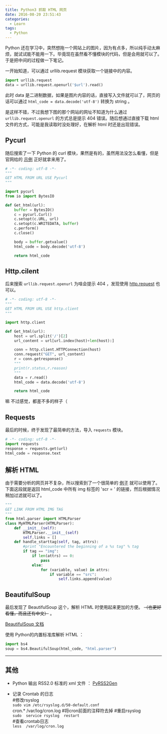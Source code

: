 ```yaml
---
title: Python3 抓取 HTML 网页
date: 2016-08-20 23:51:43
categories:
  - Learn
tags:
  - Python
---
```


Python 还在学习中，突然想拖一个网站上的图片，因为有点多，所以纯手动太麻烦，就试试能不能用一下。毕竟现在虽然看不懂模块的代码，但是会用就可以了。于是把中间的过程做一下笔记。  

一开始知道，可以通过 urllib.request 模块获取一个链接中的内容。  
```python
import urllib.request
data = urllib.request.openurl('$url').read()
```
此时 data 是二进制数据，如果是图片内容的话，直接写入文件就可以了，网页的话可以通过 `html_code = data.decode('utf-8')` 转换为 string 。  
<!--more-->
是这样不错，不过我想下图的那个网站的网址不知道为什么通过 `urllib.request.openurl` 的方式总是提示 404 错误。随后想通过直接下载 html 文件的方式，可能是我读取时没处理好，在解析 html 时还是出现错误。  

## Pycurl
随后搜索了一下 Python 的 curl 模块，果然是有的，虽然用法没怎么看懂，但是官网给的 [示例](http://pycurl.io/docs/latest/quickstart.html) 正好就拿来用了。  
```python  
# -*- coding: utf-8 -*-
"""
GET HTML FROM URL USE Pycurl
"""

import pycurl
from io import BytesIO

def Get_html(url):
    buffer = BytesIO()
    c = pycurl.Curl()
    c.setopt(c.URL, url)
    c.setopt(c.WRITEDATA, buffer)
    c.perform()
    c.close()

    body = buffer.getvalue()
    html_code = body.decode('utf-8')

    return html_code
```

## Http.cilent
后来搜索 `urllib.request.openurl` 为啥会提示 404 ，发现使用 [http.request](https://docs.python.org/3/library/http.client.html#examples) 也可以。

```python  
# -*- coding: utf-8 -*-
"""
GET HTML FROM URL USE http.client
"""

import http.client

def Get_html(url):
    host = url.split('/')[2]
    url_content = url[url.index(host)+len(host):]

    conn = http.client.HTTPConnection(host)
    conn.request("GET", url_content)
    r = conn.getresponse()
    """
    print(r.status,r.reason)
    """
    data = r.read()
    html_code = data.decode('utf-8')

    return html_code
```
嘛 不过感觉，都差不多的样子（

## Requests
最后的时候，终于发现了最简单的方法，导入 `requests` 模块。
```python
# -*- coding: utf-8 -*-
import requests
response = requests.get(url)
html_code = response.text
```

## 解析 HTML
由于需要分析的网页并不复杂，所以搜索到了一个很简单的 [例子](http://blog.csdn.net/hxsstar/article/details/17241709) 就可以使用了。  
下面这段就是返回 html_code 中所有 img 标签的 'scr = ' 的链接，然后根据情况稍加过滤就可以了。    
```python
"""
GET LINK FROM HTML IMG TAG
"""
from html.parser import HTMLParser  
class MyHTMLParser(HTMLParser):   
    def __init__(self):   
        HTMLParser.__init__(self)   
        self.links = []   
    def handle_starttag(self, tag, attrs):   
        #print "Encountered the beginning of a %s tag" % tag   
        if tag == "img":   
            if len(attrs) == 0:   
                pass   
            else:   
                for (variable, value) in attrs:   
                    if variable == "src":   
                        self.links.append(value)   
```


## BeautifulSoup
最后发现了 BeautifulSoup 这个，解析 HTML 时使用起来更加的方便。 <s>（也更好看懂，而且还有中文）</s> 。  

[BeautifulSoup 文档](https://www.crummy.com/software/BeautifulSoup/bs4/doc.zh/)  

使用 Python的内置标准库解析 HTML ：
```python
import bs4
soup = bs4.BeautifulSoup(html_code, "html.parser")
```

---

## 其他

- Python 输出 RSS2.0 标准的 xml 文件 ： [PyRSS2Gen](http://www.dalkescientific.com/Python/PyRSS2Gen.html)

- 记录 Crontab 的日志  
#修改rsyslog  
`sudo vim /etc/rsyslog.d/50-default.conf`  
cron.*              /var/log/cron.log #将cron前面的注释符去掉
#重启rsyslog  
`sudo  service rsyslog  restart`  
#查看crontab日志  
`less  /var/log/cron.log`  
